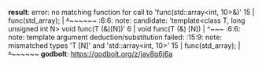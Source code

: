 **result**:
error: no matching function for call to 'func(std::array<int, 10>&)'
   15 |     func(std_array);
      |     ~~~~^~~~~~~~~~~
<source>:6:6: note: candidate: 'template<class T, long unsigned int N> void func(T (&)[N])'
    6 | void func(T (&) [N])
      |      ^~~~
<source>:6:6: note:   template argument deduction/substitution failed:
<source>:15:9: note:   mismatched types 'T [N]' and 'std::array<int, 10>'
   15 |     func(std_array);
      |     ~~~~^~~~~~~~~~~
**godbolt**: https://godbolt.org/z/jav8q6j6a
